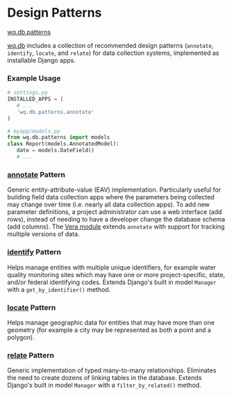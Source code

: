 Design Patterns
===============

[wq.db.patterns]

[wq.db] includes a collection of recommended design patterns (`annotate`, `identify`, `locate`, and `relate`) for data collection systems, implemented as installable Django apps.

### Example Usage

```python
# settings.py
INSTALLED_APPS = (
   # ...
   'wq.db.patterns.annotate'
)

# myapp/models.py
from wq.db.patterns import models
class Report(models.AnnotatedModel):
   date = models.DateField()
   # ...
```

### [annotate] Pattern
Generic entity-attribute-value (EAV) implementation.  Particularly useful for building field data collection apps where the parameters being collected may change over time (i.e. nearly all data collection apps).  To add new parameter definitions, a project administrator can use a web interface (add rows), instead of needing to have a developer change the database schema (add columns).  The [Vera module] extends `annotate` with support for tracking multiple versions of data.

### [identify] Pattern
Helps manage entities with multiple unique identifiers, for example water quality monitoring sites which may have one or more project-specific, state, and/or federal identifying codes.  Extends Django's built in model `Manager` with a `get_by_identifier()` method.

### [locate] Pattern
Helps manage geographic data for entities that may have more than one geometry (for example a city may be represented as both a point and a polygon).

### [relate] Pattern
Generic implementation of typed many-to-many relationships.  Eliminates the need to create dozens of linking tables in the database.  Extends Django's built in model `Manager` with a `filter_by_related()` method.

[wq.db.patterns]: https://github.com/wq/wq.db/blob/master/patterns
[wq.db]: http://wq.io/wq.db
[Vera module]: http://wq.io/vera
[annotate]: http://wq.io/docs/annotate
[identify]: http://wq.io/docs/identify
[locate]: http://wq.io/docs/locate
[relate]: http://wq.io/docs/relate
[files]: http://wq.io/docs/files

